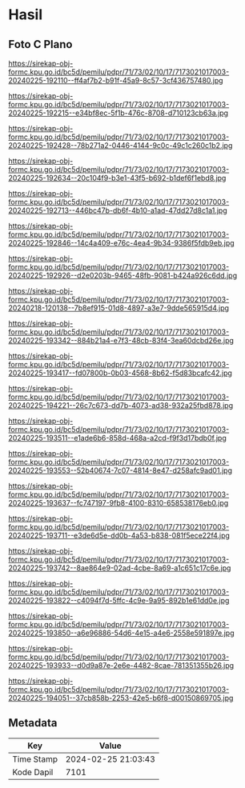 # Hasil

## Foto C Plano

https://sirekap-obj-formc.kpu.go.id/bc5d/pemilu/pdpr/71/73/02/10/17/7173021017003-20240225-192110--ff4af7b2-b91f-45a9-8c57-3cf436757480.jpg

https://sirekap-obj-formc.kpu.go.id/bc5d/pemilu/pdpr/71/73/02/10/17/7173021017003-20240225-192215--e34bf8ec-5f1b-476c-8708-d710123cb63a.jpg

https://sirekap-obj-formc.kpu.go.id/bc5d/pemilu/pdpr/71/73/02/10/17/7173021017003-20240225-192428--78b271a2-0446-4144-9c0c-49c1c260c1b2.jpg

https://sirekap-obj-formc.kpu.go.id/bc5d/pemilu/pdpr/71/73/02/10/17/7173021017003-20240225-192634--20c104f9-b3e1-43f5-b692-b1def6f1ebd8.jpg

https://sirekap-obj-formc.kpu.go.id/bc5d/pemilu/pdpr/71/73/02/10/17/7173021017003-20240225-192713--446bc47b-db6f-4b10-a1ad-47dd27d8c1a1.jpg

https://sirekap-obj-formc.kpu.go.id/bc5d/pemilu/pdpr/71/73/02/10/17/7173021017003-20240225-192846--14c4a409-e76c-4ea4-9b34-9386f5fdb9eb.jpg

https://sirekap-obj-formc.kpu.go.id/bc5d/pemilu/pdpr/71/73/02/10/17/7173021017003-20240225-192926--d2e0203b-9465-48fb-9081-b424a926c6dd.jpg

https://sirekap-obj-formc.kpu.go.id/bc5d/pemilu/pdpr/71/73/02/10/17/7173021017003-20240218-120138--7b8ef915-01d8-4897-a3e7-9dde565915d4.jpg

https://sirekap-obj-formc.kpu.go.id/bc5d/pemilu/pdpr/71/73/02/10/17/7173021017003-20240225-193342--884b21a4-e7f3-48cb-83f4-3ea60dcbd26e.jpg

https://sirekap-obj-formc.kpu.go.id/bc5d/pemilu/pdpr/71/73/02/10/17/7173021017003-20240225-193417--fd07800b-0b03-4568-8b62-f5d83bcafc42.jpg

https://sirekap-obj-formc.kpu.go.id/bc5d/pemilu/pdpr/71/73/02/10/17/7173021017003-20240225-194221--26c7c673-dd7b-4073-ad38-932a25fbd878.jpg

https://sirekap-obj-formc.kpu.go.id/bc5d/pemilu/pdpr/71/73/02/10/17/7173021017003-20240225-193511--e1ade6b6-858d-468a-a2cd-f9f3d17bdb0f.jpg

https://sirekap-obj-formc.kpu.go.id/bc5d/pemilu/pdpr/71/73/02/10/17/7173021017003-20240225-193553--52b40674-7c07-4814-8e47-d258afc9ad01.jpg

https://sirekap-obj-formc.kpu.go.id/bc5d/pemilu/pdpr/71/73/02/10/17/7173021017003-20240225-193637--fc747197-9fb8-4100-8310-658538176eb0.jpg

https://sirekap-obj-formc.kpu.go.id/bc5d/pemilu/pdpr/71/73/02/10/17/7173021017003-20240225-193711--e3de6d5e-dd0b-4a53-b838-081f5ece22f4.jpg

https://sirekap-obj-formc.kpu.go.id/bc5d/pemilu/pdpr/71/73/02/10/17/7173021017003-20240225-193742--8ae864e9-02ad-4cbe-8a69-a1c651c17c6e.jpg

https://sirekap-obj-formc.kpu.go.id/bc5d/pemilu/pdpr/71/73/02/10/17/7173021017003-20240225-193822--c4094f7d-5ffc-4c9e-9a95-892b1e61dd0e.jpg

https://sirekap-obj-formc.kpu.go.id/bc5d/pemilu/pdpr/71/73/02/10/17/7173021017003-20240225-193850--a6e96886-54d6-4e15-a4e6-2558e591897e.jpg

https://sirekap-obj-formc.kpu.go.id/bc5d/pemilu/pdpr/71/73/02/10/17/7173021017003-20240225-193933--d0d9a87e-2e6e-4482-8cae-781351355b26.jpg

https://sirekap-obj-formc.kpu.go.id/bc5d/pemilu/pdpr/71/73/02/10/17/7173021017003-20240225-194051--37cb858b-2253-42e5-b6f8-d00150869705.jpg


## Metadata

| Key        | Value               |
| ---------- | ------------------- |
| Time Stamp | 2024-02-25 21:03:43 |
| Kode Dapil | 7101                |



